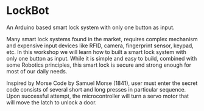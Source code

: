 # LockBot
An Arduino based smart lock system with only one button as input.

Many smart lock systems found in the market, requires complex mechanism and expensive input devices like RFID, camera, fingerprint sensor, keypad, etc. 
In this workshop we will learn how to built a smart lock system with only one button as input. While it is simple and easy to build, combined with some Robotics principles, this smart lock is secure and strong enough for most of our daily needs. 

Inspired by Morse Code by Samuel Morse (1841), user must enter the secret code consists of several short and long presses in particular sequence. Upon successful attempt, the microcontroller will turn a servo motor that will move the latch to unlock a door.

